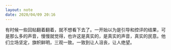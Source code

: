 ```yaml
---
layout: note
date: 2020/04/09 20:16
---
```

有时候一些回帖翻着翻着，就不想看下去了。一开始以为是引导和控评的结果，可是那么多的声音，慢慢就觉得，也许这是真实的，是真实的声音，真实的民意。他们立场坚定，旗帜鲜明，三观一致。一致到让人沮丧，让人绝望。
